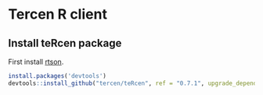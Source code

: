 # Tercen R client

## Install teRcen package

First install [rtson](https://github.com/tercen/TSON/tree/master/rtson).

```R
install.packages('devtools')
devtools::install_github("tercen/teRcen", ref = "0.7.1", upgrade_dependencies = FALSE)
```